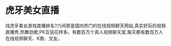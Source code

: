 # 虎牙美女直播


找虎牙美女游戏直播排名?六间房是国内热门的在线视频聊天网站,真实好玩的视频直播秀,热舞劲歌,PK互惩花样多。有数百万个真人视频聊天室,每天都有数百万人在线视频聊天、K歌、交友。
